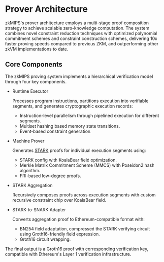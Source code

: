 # Prover Architecture

zkMIPS's prover architecture employs a multi-stage proof composition strategy to achieve scalable zero-knowledge computation. The system combines novel constraint reduction techniques with optimized polynomial commitment schemes and constraint construction schemes, delivering 10x faster proving speeds compared to previous ZKM, and outperforming other zkVM implementations to date.

## Core Components
The zkMIPS proving system implements a hierarchical verification model through four key components.

- Runtime Executor
  
  Processes program instructions, partitions execution into verifiable segments, and generates cryptographic execution records:
  - Instruction-level parallelism through pipelined execution for different segments.
  - Multiset hashing based memory state transitions.
  - Event-based constraint generation.

- Machine Prover
  
  Generates [STARK](../stark.md) proofs for individual execution segments using:

  - STARK config with KoalaBear field optimization.
  - Merkle Matrix Commitment Scheme (MMCS) with Poseidon2 hash algorithm.
  - FRI-based low-degree proofs.

- STARK Aggregation
  
  Recursively composes proofs across execution segments with custom recursive constraint chip over KoalaBear field.

- STARK-to-SNARK Adapter
  
  Converts aggregation proof to Ethereum-compatible format with:

  - BN254 field adaptation, compressed the STARK verifying circuit using Groth16-friendly field expression.
  - Groth16 circuit wrapping.

The final output is a ​Groth16 proof with corresponding verification key, compatible with Ethereum's Layer 1 verification infrastructure.
